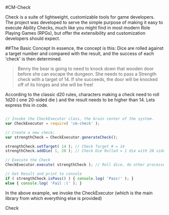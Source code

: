 #CM-Check 

Check is a suite of lightweight, customizable tools for game developers.  The project was developed to serve the simple purpose of making it easy to execute Ability Checks, much like you might find in most modern Role Playing Games (RPGs), but offer the extensibility and customization developers should expect.  

##The Basic Concept
In essence, the concept is this: Dice are rolled against a target number and compared with the result, and the success of each 'check' is then determined.

>Benny the bear is going to need to knock down that wooden door before she can escape the dungeon.  She needs to pass a Strength check with a target of 14.  If she succeeds, the door will be knocked off of its hinges and she will be free!  

According to the classic d20 rules, characters making a check need to roll 1d20 ( one 20-sided die ) and the result needs to be higher than 14. Lets express this in code.

```javascript

// Invoke the CheckExecutor class, the brain center of the system.
var CheckExecutor = require( 'cm-check' );

// Create a new check;
var strengthCheck = CheckExecutor.generateCheck();

strengthCheck.setTarget( 14 ); // Check Target # = 14
strengthCheck.addDie( 1, 20 ); // Check Die Rolled = 1 die with 20 sides 

// Execute the Check
CheckExecutor.execute( strengthCheck ); // Roll dice, do other processes...

// Get Result and print to console
if ( strengthCheck.isPass() ) { console.log( 'Pass!' ); }
else { console.log( 'Fail :(' ); }

```

In the above example, we invoke the CheckExecutor (which is the main library from which everything else is provided)








Check 
